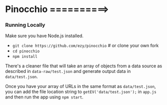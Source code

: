 # Pinocchio ==========>

### Running Locally

Make sure you have Node.js installed.

- `git clone https://github.com/ezy/pinocchio` # or clone your own fork
- `cd pinocchio`
- `npm install`

There's a cleaner file that will take an array of objects from a data source as
described in `data-raw/test.json` and generate output data in `data/test.json`.

Once you have your array of URLs in the same format as `data/test.json`, you can
add the file location string to `getEV('data/test.json');` in `app.js` and then run
the app using `npm start`.
